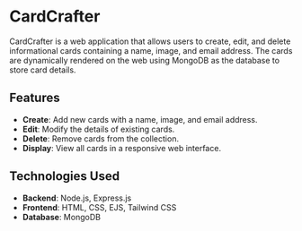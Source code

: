 # CardCrafter

CardCrafter is a web application that allows users to create, edit, and delete informational cards containing a name, image, and email address. The cards are dynamically rendered on the web using MongoDB as the database to store card details.

## Features

- **Create**: Add new cards with a name, image, and email address.
- **Edit**: Modify the details of existing cards.
- **Delete**: Remove cards from the collection.
- **Display**: View all cards in a responsive web interface.

## Technologies Used

- **Backend**: Node.js, Express.js
- **Frontend**: HTML, CSS, EJS, Tailwind CSS
- **Database**: MongoDB
